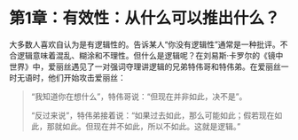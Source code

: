 # 第1章：有效性：从什么可以推出什么？

大多数人喜欢自认为是有逻辑性的。告诉某人“你没有逻辑性”通常是一种批评。不合逻辑意味着混乱、糊涂和不理性。但什么是逻辑呢？在刘易斯·卡罗尔的《镜中世界》中，爱丽丝遇见了一对强词夺理讲逻辑的兄弟特伟哥和特伟弟。在爱丽丝一时无语时，他们开始攻击爱丽丝：

> “我知道你在想什么”，特伟哥说：“但现在并非如此，决不是”。
>
> “反过来说”，特伟弟接着说：“如果过去如此，那么可能如此；假若现在如此，那就如此。但现在并不如此，所以不如此。这就是逻辑。”



